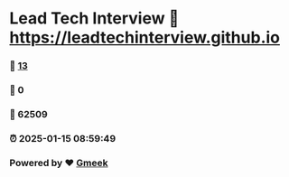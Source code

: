 # Lead Tech Interview :link: https://leadtechinterview.github.io 
### :page_facing_up: [13](https://leadtechinterview.github.io/tag.html) 
### :speech_balloon: 0 
### :hibiscus: 62509 
### :alarm_clock: 2025-01-15 08:59:49 
### Powered by :heart: [Gmeek](https://github.com/Meekdai/Gmeek)
